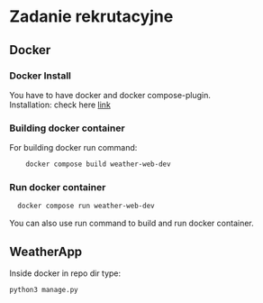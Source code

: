 # Zadanie rekrutacyjne

## Docker
### Docker Install
You have to have docker and docker compose-plugin. <br>
Installation: check here [link](https://docs.docker.com/engine/install/ubuntu/)

### Building docker container
For building docker run command:
```bash
    docker compose build weather-web-dev
```

### Run docker container
```bash
  docker compose run weather-web-dev
```

You can also use run command to build and run docker container.

## WeatherApp
Inside docker in repo dir type:
```bash
python3 manage.py 
```